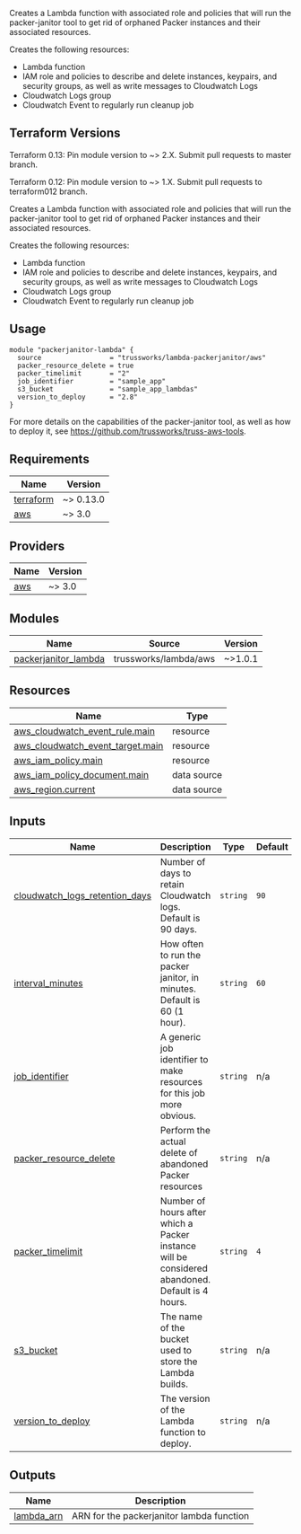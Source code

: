 Creates a Lambda function with associated role and policies that
will run the packer-janitor tool to get rid of orphaned Packer
instances and their associated resources.

Creates the following resources:

* Lambda function
* IAM role and policies to describe and delete instances, keypairs,
  and security groups, as well as write messages to Cloudwatch Logs
* Cloudwatch Logs group
* Cloudwatch Event to regularly run cleanup job

## Terraform Versions

Terraform 0.13: Pin module version to ~> 2.X. Submit pull requests to master branch.

Terraform 0.12: Pin module version to ~> 1.X. Submit pull requests to terraform012 branch.

<!-- BEGINNING OF PRE-COMMIT-TERRAFORM DOCS HOOK -->
Creates a Lambda function with associated role and policies that
will run the packer-janitor tool to get rid of orphaned Packer
instances and their associated resources.

Creates the following resources:

* Lambda function
* IAM role and policies to describe and delete instances, keypairs,
  and security groups, as well as write messages to Cloudwatch Logs
* Cloudwatch Logs group
* Cloudwatch Event to regularly run cleanup job

## Usage

```hcl
module "packerjanitor-lambda" {
  source                 = "trussworks/lambda-packerjanitor/aws"
  packer_resource_delete = true
  packer_timelimit       = "2"
  job_identifier         = "sample_app"
  s3_bucket              = "sample_app_lambdas"
  version_to_deploy      = "2.8"
}
```

For more details on the capabilities of the packer-janitor tool, as
well as how to deploy it, see <https://github.com/trussworks/truss-aws-tools>.

## Requirements

| Name | Version |
|------|---------|
| <a name="requirement_terraform"></a> [terraform](#requirement\_terraform) | ~> 0.13.0 |
| <a name="requirement_aws"></a> [aws](#requirement\_aws) | ~> 3.0 |

## Providers

| Name | Version |
|------|---------|
| <a name="provider_aws"></a> [aws](#provider\_aws) | ~> 3.0 |

## Modules

| Name | Source | Version |
|------|--------|---------|
| <a name="module_packerjanitor_lambda"></a> [packerjanitor\_lambda](#module\_packerjanitor\_lambda) | trussworks/lambda/aws | ~>1.0.1 |

## Resources

| Name | Type |
|------|------|
| [aws_cloudwatch_event_rule.main](https://registry.terraform.io/providers/hashicorp/aws/latest/docs/resources/cloudwatch_event_rule) | resource |
| [aws_cloudwatch_event_target.main](https://registry.terraform.io/providers/hashicorp/aws/latest/docs/resources/cloudwatch_event_target) | resource |
| [aws_iam_policy.main](https://registry.terraform.io/providers/hashicorp/aws/latest/docs/resources/iam_policy) | resource |
| [aws_iam_policy_document.main](https://registry.terraform.io/providers/hashicorp/aws/latest/docs/data-sources/iam_policy_document) | data source |
| [aws_region.current](https://registry.terraform.io/providers/hashicorp/aws/latest/docs/data-sources/region) | data source |

## Inputs

| Name | Description | Type | Default | Required |
|------|-------------|------|---------|:--------:|
| <a name="input_cloudwatch_logs_retention_days"></a> [cloudwatch\_logs\_retention\_days](#input\_cloudwatch\_logs\_retention\_days) | Number of days to retain Cloudwatch logs. Default is 90 days. | `string` | `90` | no |
| <a name="input_interval_minutes"></a> [interval\_minutes](#input\_interval\_minutes) | How often to run the packer janitor, in minutes. Default is 60 (1 hour). | `string` | `60` | no |
| <a name="input_job_identifier"></a> [job\_identifier](#input\_job\_identifier) | A generic job identifier to make resources for this job more obvious. | `string` | n/a | yes |
| <a name="input_packer_resource_delete"></a> [packer\_resource\_delete](#input\_packer\_resource\_delete) | Perform the actual delete of abandoned Packer resources | `string` | n/a | yes |
| <a name="input_packer_timelimit"></a> [packer\_timelimit](#input\_packer\_timelimit) | Number of hours after which a Packer instance will be considered abandoned. Default is 4 hours. | `string` | `4` | no |
| <a name="input_s3_bucket"></a> [s3\_bucket](#input\_s3\_bucket) | The name of the bucket used to store the Lambda builds. | `string` | n/a | yes |
| <a name="input_version_to_deploy"></a> [version\_to\_deploy](#input\_version\_to\_deploy) | The version of the Lambda function to deploy. | `string` | n/a | yes |

## Outputs

| Name | Description |
|------|-------------|
| <a name="output_lambda_arn"></a> [lambda\_arn](#output\_lambda\_arn) | ARN for the packerjanitor lambda function |
<!-- END OF PRE-COMMIT-TERRAFORM DOCS HOOK -->
